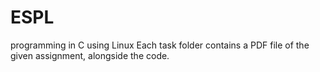 # ESPL
programming in C using Linux 
Each task folder contains a PDF file of the given assignment, alongside the code. 
